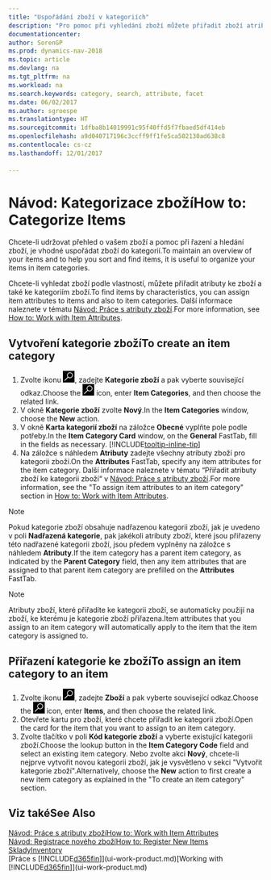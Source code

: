 ```yaml
---
title: "Uspořádání zboží v kategoriích"
description: "Pro pomoc při vyhledání zboží můžete přiřadit zboží atributy a uspořádat zboží v kategoriích."
documentationcenter: 
author: SorenGP
ms.prod: dynamics-nav-2018
ms.topic: article
ms.devlang: na
ms.tgt_pltfrm: na
ms.workload: na
ms.search.keywords: category, search, attribute, facet
ms.date: 06/02/2017
ms.author: sgroespe
ms.translationtype: HT
ms.sourcegitcommit: 1dfba8b14019991c95f40ffd5f7fbaed5df414eb
ms.openlocfilehash: a9d040717196c3ccff9ff1fe5ca502130ad638c8
ms.contentlocale: cs-cz
ms.lasthandoff: 12/01/2017

---
```

# <a name="how-to-categorize-items"></a><span data-ttu-id="f794e-103">Návod: Kategorizace zboží</span><span class="sxs-lookup"><span data-stu-id="f794e-103">How to: Categorize Items</span></span>
<span data-ttu-id="f794e-104">Chcete-li udržovat přehled o vašem zboží a pomoc při řazení a hledání zboží, je vhodné uspořádat zboží do kategorií.</span><span class="sxs-lookup"><span data-stu-id="f794e-104">To maintain an overview of your items and to help you sort and find items, it is useful to organize your items in item categories.</span></span>

<span data-ttu-id="f794e-105">Chcete-li vyhledat zboží podle vlastností, můžete přiřadit atributy ke zboží a také ke kategoriím zboží.</span><span class="sxs-lookup"><span data-stu-id="f794e-105">To find items by characteristics, you can assign item attributes to items and also to item categories.</span></span> <span data-ttu-id="f794e-106">Další informace naleznete v tématu [Návod: Práce s atributy zboží](inventory-how-work-item-attributes.md).</span><span class="sxs-lookup"><span data-stu-id="f794e-106">For more information, see [How to: Work with Item Attributes](inventory-how-work-item-attributes.md).</span></span>

## <a name="to-create-an-item-category"></a><span data-ttu-id="f794e-107">Vytvoření kategorie zboží</span><span class="sxs-lookup"><span data-stu-id="f794e-107">To create an item category</span></span>
1. <span data-ttu-id="f794e-108">Zvolte ikonu ![Vyhledat stránku nebo sestavu](media/ui-search/search_small.png "Ikona Vyhledat stránku nebo sestavu"), zadejte **Kategorie zboží** a pak vyberte související odkaz.</span><span class="sxs-lookup"><span data-stu-id="f794e-108">Choose the ![Search for Page or Report](media/ui-search/search_small.png "Search for Page or Report icon") icon, enter **Item Categories**, and then choose the related link.</span></span>
2. <span data-ttu-id="f794e-109">V okně **Kategorie zboží** zvolte **Nový**.</span><span class="sxs-lookup"><span data-stu-id="f794e-109">In the **Item Categories** window, choose the **New** action.</span></span>
3. <span data-ttu-id="f794e-110">V okně **Karta kategorií zboží** na záložce **Obecné** vyplňte pole podle potřeby.</span><span class="sxs-lookup"><span data-stu-id="f794e-110">In the **Item Category Card** window, on the **General** FastTab, fill in the fields as necessary.</span></span> [!INCLUDE[tooltip-inline-tip](includes/tooltip-inline-tip_md.md)]
4. <span data-ttu-id="f794e-111">Na záložce s náhledem **Atributy** zadejte všechny atributy zboží pro kategorii zboží.</span><span class="sxs-lookup"><span data-stu-id="f794e-111">On the **Attributes** FastTab, specify any item attributes for the item category.</span></span> <span data-ttu-id="f794e-112">Další informace naleznete v tématu “Přiřadit atributy zboží ke kategorii zboží“ v [Návod: Práce s atributy zboží](inventory-how-work-item-attributes.md).</span><span class="sxs-lookup"><span data-stu-id="f794e-112">For more information, see the "To assign item attributes to an item category" section in [How to: Work with Item Attributes](inventory-how-work-item-attributes.md).</span></span>

> [!NOTE]  
>   <span data-ttu-id="f794e-113">Pokud kategorie zboží obsahuje nadřazenou kategorii zboží, jak je uvedeno v poli **Nadřazená kategorie**, pak jakékoli atributy zboží, které jsou přiřazeny této nadřazené kategorii zboží, jsou předem vyplněny na záložce s náhledem **Atributy**.</span><span class="sxs-lookup"><span data-stu-id="f794e-113">If the item category has a parent item category, as indicated by the **Parent Category** field, then any item attributes that are assigned to that parent item category are prefilled on the **Attributes** FastTab.</span></span>

> [!NOTE]  
>   <span data-ttu-id="f794e-114">Atributy zboží, které přiřadíte ke kategorii zboží, se automaticky použijí na zboží, ke kterému je kategorie zboží přiřazena.</span><span class="sxs-lookup"><span data-stu-id="f794e-114">Item attributes that you assign to an item category will automatically apply to the item that the item category is assigned to.</span></span>

## <a name="to-assign-an-item-category-to-an-item"></a><span data-ttu-id="f794e-115">Přiřazení kategorie ke zboží</span><span class="sxs-lookup"><span data-stu-id="f794e-115">To assign an item category to an item</span></span>
1. <span data-ttu-id="f794e-116">Zvolte ikonu ![Vyhledat stránku nebo sestavu](media/ui-search/search_small.png "Ikona Vyhledat stránku nebo sestavu"), zadejte **Zboží** a pak vyberte související odkaz.</span><span class="sxs-lookup"><span data-stu-id="f794e-116">Choose the ![Search for Page or Report](media/ui-search/search_small.png "Search for Page or Report icon") icon, enter **Items**, and then choose the related link.</span></span>
2. <span data-ttu-id="f794e-117">Otevřete kartu pro zboží, které chcete přiřadit ke kategorii zboží.</span><span class="sxs-lookup"><span data-stu-id="f794e-117">Open the card for the item that you want to assign to an item category.</span></span>
3. <span data-ttu-id="f794e-118">Zvolte tlačítko v poli **Kód kategorie zboží** a vyberte existující kategorii zboží.</span><span class="sxs-lookup"><span data-stu-id="f794e-118">Choose the lookup button in the **Item Category Code** field and select an existing item category.</span></span> <span data-ttu-id="f794e-119">Nebo zvolte akci **Nový**, chcete-li nejprve vytvořit novou kategorii zboží, jak je vysvětleno v sekci "Vytvořit kategorie zboží".</span><span class="sxs-lookup"><span data-stu-id="f794e-119">Alternatively, choose the **New** action to first create a new item category as explained in the "To create an item category" section.</span></span>

## <a name="see-also"></a><span data-ttu-id="f794e-120">Viz také</span><span class="sxs-lookup"><span data-stu-id="f794e-120">See Also</span></span>
[<span data-ttu-id="f794e-121">Návod: Práce s atributy zboží</span><span class="sxs-lookup"><span data-stu-id="f794e-121">How to: Work with Item Attributes</span></span>](inventory-how-work-item-attributes.md)  
[<span data-ttu-id="f794e-122">Návod: Registrace nového zboží</span><span class="sxs-lookup"><span data-stu-id="f794e-122">How to: Register New Items</span></span>](inventory-how-register-new-items.md)  
[<span data-ttu-id="f794e-123">Sklady</span><span class="sxs-lookup"><span data-stu-id="f794e-123">Inventory</span></span>](inventory-manage-inventory.md)  
<span data-ttu-id="f794e-124">[Práce s [!INCLUDE[d365fin](includes/d365fin_md.md)]](ui-work-product.md)</span><span class="sxs-lookup"><span data-stu-id="f794e-124">[Working with [!INCLUDE[d365fin](includes/d365fin_md.md)]](ui-work-product.md)</span></span>

